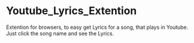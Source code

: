 # Youtube_Lyrics_Extention
Extention for browsers, to easy get Lyrics for a song, that plays in Youtube. Just click the song name and see the Lyrics.
